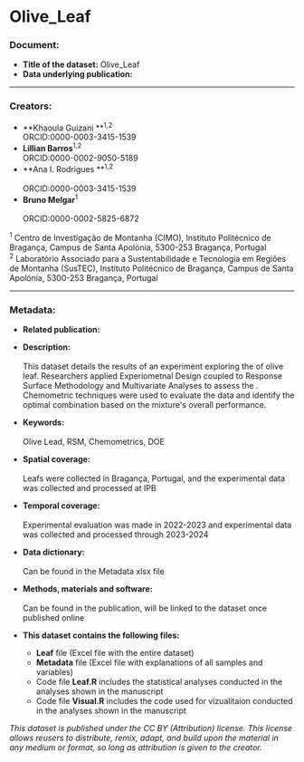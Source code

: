 # Olive_Leaf

### Document:
- **Title of the dataset:** Olive_Leaf
- **Data underlying publication:** <br/>

---

### Creators:
- **Khaoula Guizani **<sup>1,2</sup>  <br/>	
ORCID:0000-0003-3415-1539
- **Lillian Barros**<sup>1,2</sup>  <br/>
ORCID:0000-0002-9050-5189  
- **Ana I. Rodrigues **<sup>1,2</sup>  <br/>	
ORCID:0000-0003-3415-1539
- **Bruno Melgar**<sup>1</sup>  <br/>	
ORCID:0000-0002-5825-6872 <br/>

<sup>1</sup> Centro de Investigação de Montanha (CIMO), Instituto Politécnico de Bragança, Campus de Santa Apolónia, 5300-253 Bragança, Portugal <br/>
<sup>2</sup> Laboratório Associado para a Sustentabilidade e Tecnologia em Regiões de Montanha (SusTEC), Instituto Politécnico de Bragança, Campus de Santa Apolónia, 5300-253 Bragança, Portugal <br/>

---
### Metadata:
- **Related publication:**

- **Description:** <br/>	
This dataset details the results of an experiment exploring the        of olive leaf. Researchers applied Experiometnal Design coupled to Response Surface Methodology and Multivariate Analyses to assess the . Chemometric techniques were used to evaluate the data and identify the optimal combination based on the mixture's overall performance.

- **Keywords:** <br/>	
Olive Lead, RSM, Chemometrics, DOE

- **Spatial coverage:** <br/>	
Leafs were collected in Bragança, Portugal, and the experimental data was collected and processed at IPB

- **Temporal coverage:** <br/>	
Experimental evaluation was made in 2022-2023 and experimental data was collected and processed through 2023-2024

- **Data dictionary:** <br/>	
Can be found in the Metadata xlsx file

- **Methods, materials and software:** <br/>	
Can be found in the publication, will be linked to the dataset once published online

- **This dataset contains the following files:**
  - **Leaf** file (Excel file with the entire dataset)
  - **Metadata** file (Excel file with explanations of all samples and variables)
  - Code file **Leaf.R** includes the statistical analyses conducted in the analyses shown in the manuscript
  - Code file **Visual.R** includes the code used for vizualitaion conducted in the analyses shown in the manuscript


*This dataset is published under the CC BY (Attribution) license.
This license allows reusers to distribute, remix, adapt, and build upon the material in any medium or format, so long as attribution is given to the creator.*


